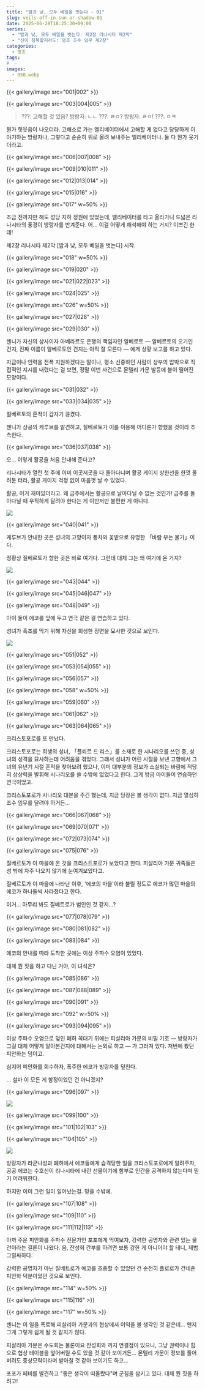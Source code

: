 ```yaml
---
title: "밤과 낮, 모두 베일을 벗는다 - 01"
slug: veils-off-in-sun-or-shadow-01
date: 2025-06-28T18:25:30+09:00
series:
  - "밤과 낮, 모두 베일을 벗는다: 제2장 리나시타 제2막"
  - "신이 침묵할지라도: 명조 조수 임무 제2장"
categories:
  - 명조
tags:
#  - 
images:
  - 050.webp
---
```


{{< gallery/image src="001|002" >}}

{{< gallery/image src="003|004|005" >}}

> ???: 고해할 것 있음?
> 방랑자: ㄴㄴ
> ???: ㄹㅇ?
> 방랑자: ㄹㅇ!
> ???: ㅇㅋ

뭔가 헛웃음이 나오더라.
고해소로 가는 엘리베이터에서 고해할 게 없다고 당당하게 이야기하는 방랑자나, 그렇다고 순순히 위로 올려 보내주는 엘리베이터나. 둘 다 뭔가 웃기더라고.

{{< gallery/image src="006|007|008" >}}

{{< gallery/image src="009|010|011" >}}

{{< gallery/image src="012|013|014" >}}

{{< gallery/image src="015|016" >}}

{{< gallery/image src="017" w=50% >}}

조금 전까지만 해도 성당 지하 정원에 있었는데, 엘리베이터를 타고 올라가니 드넓은 리나시타의 풍경이 방랑자를 반겨준다.
어... 이걸 어떻게 해석해야 하는 거지? 이쁘긴 한데!

제2장 리나시타 제2막 \[밤과 낮, 모두 베일을 벗는다\] 시작.

{{< gallery/image src="018" w=50% >}}

{{< gallery/image src="019|020" >}}

{{< gallery/image src="021|022|023" >}}

{{< gallery/image src="024|025" >}}

{{< gallery/image src="026" w=50% >}}

{{< gallery/image src="027|028" >}}

{{< gallery/image src="029|030" >}}

젠니가 자신의 상사이자 아베라르도 은행의 책임자인 알베로토 ― 알베르토의 오기인 건지, 진짜 이름이 알베로토인 건지는 아직 잘 모른다 ― 에게 상황 보고를 하고 있다.

자금이나 인력을 전폭 지원하겠다는 말이나, 평소 신중하던 사람이 상부의 압박으로 직접적인 지시를 내렸다는 걸 보면, 정말 이번 사건으로 몬텔리 가문 발등에 불이 떨어진 모양이다.

{{< gallery/image src="031|032" >}}

{{< gallery/image src="033|034|035" >}}

질베르토의 흔적이 갑자기 끊겼다.

젠니가 상공의 케루브를 발견하고, 질베르토가 이를 이용해 어디론가 향했을 것이라 추측한다.

{{< gallery/image src="036|037|038" >}}

오... 이렇게 활공을 처음 안내해 준다고?

리나시타가 열린 첫 주에 이미 이곳저곳을 다 돌아다니며 활공 게이지 상한선을 한껏 올려둔 터라, 활공 게이지 걱정 없이 마음껏 날 수 있었다.

활공, 이거 재미있더라고.
왜 금주에서는 활공으로 날아다닐 수 없는 것인가! 금주를 돌아다닐 때 우직하게 달려야 한다는 게 이만저만 불편한 게 아니다.

![](039.webp)

{{< gallery/image src="040|041" >}}

케루브가 안내한 곳은 성녀의 고향이자 풍차와 꽃밭으로 유명한 「바람 부는 물가」이다.

정황상 질베르토가 향한 곳은 바로 여기다. 그런데 대체 그는 왜 여기에 온 거지?

![](042.webp)

{{< gallery/image src="043|044" >}}

{{< gallery/image src="045|046|047" >}}

{{< gallery/image src="048|049" >}}

아이 둘이 에코를 앞에 두고 연극 같은 걸 연습하고 있다.

성녀가 흑조를 막기 위해 자신을 희생한 장면을 묘사한 것으로 보인다.

![](050.webp)

{{< gallery/image src="051|052" >}}

{{< gallery/image src="053|054|055" >}}

{{< gallery/image src="056|057" >}}

{{< gallery/image src="058" w=50% >}}

{{< gallery/image src="059|060" >}}

{{< gallery/image src="061|062" >}}

{{< gallery/image src="063|064|065" >}}

크리스토포로를 또 만났다.

크리스토포로는 희생의 성녀, 「플뢰르 드 리스」를 소재로 한 시나리오를 쓰던 중, 성녀의 성격을 묘사하는데 어려움을 겪었다.
그래서 성녀가 어린 시절을 보낸 고향에서 그녀의 유년기 시절 흔적을 찾아보려 했으나, 이미 대부분의 정보가 소실되는 바람에 적당히 상상력을 발휘해 시나리오를 쓸 수밖에 없었다고 한다.
그게 방금 아이들이 연습하던 연극이었고.

크리스토포로가 시나리오 대본을 주긴 했는데, 지금 당장은 볼 생각이 없다.
지금 열심히 조수 임무를 달려야 하거든...

{{< gallery/image src="066|067|068" >}}

{{< gallery/image src="069|070|071" >}}

{{< gallery/image src="072|073|074" >}}

{{< gallery/image src="075|076" >}}

질베르토가 이 마을에 온 것을 크리스트포로가 보았다고 한다. 피살리아 가문 귀족들은 성 밖에 자주 나오지 않기에 눈여겨보았다고.

질베르토가 이 마을에 나타난 이후, '에코의 마을'이라 불릴 정도로 에코가 많던 마을의 에코가 하나둘씩 사라졌다고 한다.

이거... 아무리 봐도 질베트로가 범인인 것 같지...?

{{< gallery/image src="077|078|079" >}}

{{< gallery/image src="080|081|082" >}}

{{< gallery/image src="083|084" >}}

에코의 안내를 따라 도착한 곳에는 이상 주파수 오염이 있었다.

대체 뭔 짓을 하고 다닌 거야, 이 녀석은?

{{< gallery/image src="085|086" >}}

{{< gallery/image src="087|088|089" >}}

{{< gallery/image src="090|091" >}}

{{< gallery/image src="092" w=50% >}}

{{< gallery/image src="093|094|095" >}}

이상 주파수 오염으로 덮인 폐허 꼭대기 위에는 피살리아 가문의 비밀 기호 ― 방랑자가 그걸 대체 어떻게 알아본건지에 대해서는 논외로 하고 ― 가 그러져 있다. 저번에 봤던 피안화는 덤이고.

심지어 피안화를 회수하자, 폭주한 에코가 방랑자를 덮친다.

... 설마 이 모든 게 함정이었던 건 아니겠지?

{{< gallery/image src="096|097" >}}

![](098.webp)

{{< gallery/image src="099|100" >}}

{{< gallery/image src="101|102|103" >}}

{{< gallery/image src="104|105" >}}

![](106.webp)

방랑자가 라군나성과 폐허에서 에코들에게 습격당한 일을 크리스토포로에게 알려주자, 공공 에코는 수호신이 리나시타에 내린 선물이기에 함부로 인간을 공격하지 않는다며 믿기 어려워한다.

하지만 이미 그런 일이 일어났는걸. 믿을 수밖에.

{{< gallery/image src="107|108" >}}

{{< gallery/image src="109|110" >}}

{{< gallery/image src="111|112|113" >}}

아까 주운 피안화를 주파수 전문가인 포포에게 먹여보자, 강력한 공명자와 관련 있는 물건이라는 결론이 나왔다.
음, 잔성회 간부를 하려면 보통 강한 게 아니어야 할 테니, 제법 그럴싸하다.

강력한 공명자가 아닌 질베트로가 에코를 조종할 수 있었던 건 순전히 플로로가 건네준 피안화 덕분이었던 것으로 보인다.

{{< gallery/image src="114" w=50% >}}

{{< gallery/image src="115|116" >}}

{{< gallery/image src="117" w=50% >}}

젠니는 이 일을 폭로해 피살리아 가문과의 협상에서 이익을 볼 생각인 것 같은데... 왠지 그게 그렇게 쉽게 될 것 같지가 않다.

피살리아 가문은 수도회는 물론이요 잔성회와 까지 연결점이 있으니, 그냥 권력이나 힘으로 협상 테이블을 엎어버릴 수도 있을 것 같아 보이거든... 몬텔리 가문이 정보를 풀어버려도 중상모략이라며 받아칠 것 같아 보이기도 하고...

포포가 페비를 발견하고 "좋은 생각이 떠올랐다"며 군침을 삼키고 있다. 대체 뭔 짓을 하려고!

